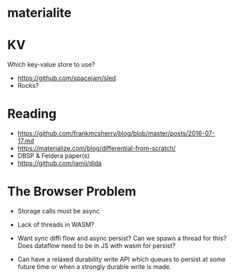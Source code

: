 # materialite


# KV

Which key-value store to use?

- https://github.com/spacejam/sled
- Rocks?

# Reading

- https://github.com/frankmcsherry/blog/blob/master/posts/2016-07-17.md
- https://materialize.com/blog/differential-from-scratch/
- DBSP & Feldera paper(s)
- https://github.com/jamii/dida

# The Browser Problem

- Storage calls must be async
- Lack of threads in WASM?
- Want sync diffi flow and async persist? Can we spawn a thread for this? Does dataflow need to be in JS with wasm for persist?

- Can have a relaxed durability write API which queues to persist at some future time or when a strongly durable write is made.
